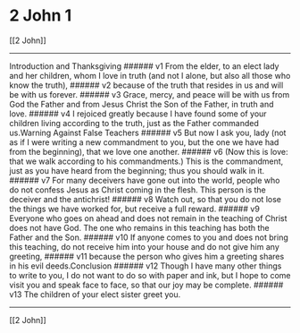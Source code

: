 # 2 John 1

[[2 John]]
***

Introduction and Thanksgiving ###### v1 From the elder, to an elect lady and her children, whom I love in truth (and not I alone, but also all those who know the truth), ###### v2 because of the truth that resides in us and will be with us forever. ###### v3 Grace, mercy, and peace will be with us from God the Father and from Jesus Christ the Son of the Father, in truth and love. ###### v4 I rejoiced greatly because I have found some of your children living according to the truth, just as the Father commanded us.Warning Against False Teachers ###### v5 But now I ask you, lady (not as if I were writing a new commandment to you, but the one we have had from the beginning), that we love one another. ###### v6 (Now this is love: that we walk according to his commandments.) This is the commandment, just as you have heard from the beginning; thus you should walk in it. ###### v7 For many deceivers have gone out into the world, people who do not confess Jesus as Christ coming in the flesh. This person is the deceiver and the antichrist! ###### v8 Watch out, so that you do not lose the things we have worked for, but receive a full reward. ###### v9 Everyone who goes on ahead and does not remain in the teaching of Christ does not have God. The one who remains in this teaching has both the Father and the Son. ###### v10 If anyone comes to you and does not bring this teaching, do not receive him into your house and do not give him any greeting, ###### v11 because the person who gives him a greeting shares in his evil deeds.Conclusion ###### v12 Though I have many other things to write to you, I do not want to do so with paper and ink, but I hope to come visit you and speak face to face, so that our joy may be complete. ###### v13 The children of your elect sister greet you.

***
[[2 John]]
